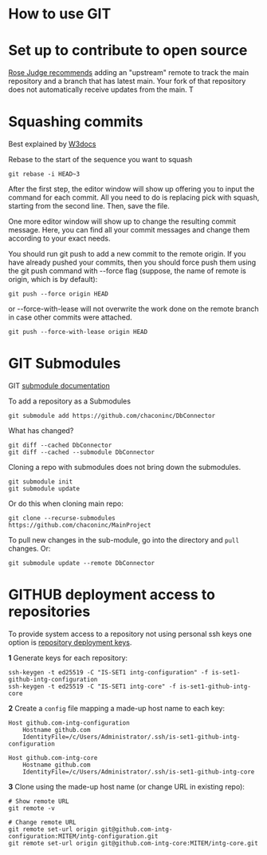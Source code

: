 # How to use GIT

# Set up to contribute to open source

[Rose Judge recommends](https://github.com/readme/guides/configure-git-environment) 
adding an "upstream" remote to track the main repository and a 
branch that has latest main.  Your fork
of that repository does not automatically receive updates from the main.  T

# Squashing commits

Best explained by [W3docs](https://www.w3docs.com/snippets/git/how-to-combine-multiple-commits-into-one-with-3-steps.html)

Rebase to the start of the sequence you want to squash

	git rebase -i HEAD~3

After the first step, the editor window will show up offering you to input the command for each commit. All you need to do is replacing pick with squash, starting from the second line. Then, save the file.

One more editor window will show up to change the resulting commit message. Here, you can find all your commit messages and change them according to your exact needs.

You should run git push to add a new commit to the remote origin. If you have already pushed your commits, then you should force push them using the git push command with --force flag (suppose, the name of remote is origin, which is by default):

	git push --force origin HEAD

or --force-with-lease will not overwrite the work done on the remote branch in case other commits were attached.

	git push --force-with-lease origin HEAD

# GIT Submodules

GIT [submodule documentation](https://git-scm.com/book/en/v2/Git-Tools-Submodules)

To add a repository as a Submodules

	git submodule add https://github.com/chaconinc/DbConnector

What has changed?

	git diff --cached DbConnector
	git diff --cached --submodule DbConnector

Cloning a repo with submodules does not bring down the submodules.  

	git submodule init
	git submodule update

Or do this when cloning main repo:

	git clone --recurse-submodules https://github.com/chaconinc/MainProject

To pull new changes in the sub-module, go into the directory and `pull` changes.  Or:

	git submodule update --remote DbConnector


# GITHUB deployment access to repositories

To provide system access to a repository not using personal ssh keys one option is [repository deployment keys](https://docs.github.com/en/authentication/connecting-to-github-with-ssh/managing-deploy-keys#deploy-keys).

**1** Generate keys for each repository:

	ssh-keygen -t ed25519 -C "IS-SET1 intg-configuration" -f is-set1-github-intg-configuration
	ssh-keygen -t ed25519 -C "IS-SET1 intg-core" -f is-set1-github-intg-core

**2** Create a `config` file mapping a made-up host name to each key:

	Host github.com-intg-configuration
		Hostname github.com
		IdentityFile=/c/Users/Administrator/.ssh/is-set1-github-intg-configuration

	Host github.com-intg-core
		Hostname github.com
		IdentityFile=/c/Users/Administrator/.ssh/is-set1-github-intg-core

**3** Clone using the made-up host name (or change URL in existing repo):

	# Show remote URL
	git remote -v

	# Change remote URL
	git remote set-url origin git@github.com-intg-configuration:MITEM/intg-configuration.git
	git remote set-url origin git@github.com-intg-core:MITEM/intg-core.git

